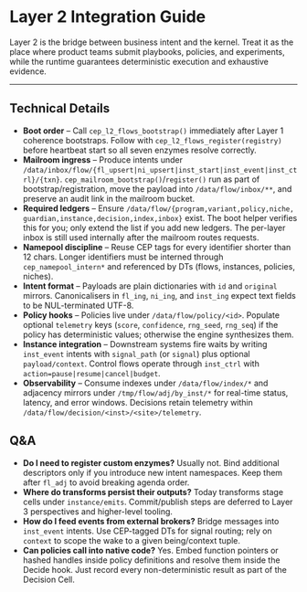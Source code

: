 # Layer 2 Integration Guide

Layer 2 is the bridge between business intent and the kernel. Treat it as the
place where product teams submit playbooks, policies, and experiments, while the
runtime guarantees deterministic execution and exhaustive evidence.

---

## Technical Details
- **Boot order** – Call `cep_l2_flows_bootstrap()` immediately after Layer 1
  coherence bootstraps. Follow with `cep_l2_flows_register(registry)` before
  heartbeat start so all seven enzymes resolve correctly.
- **Mailroom ingress** – Produce intents under `/data/inbox/flow/{fl_upsert|ni_upsert|inst_start|inst_event|inst_ctrl}/{txn}`. `cep_mailroom_bootstrap()`/`register()` run as part of bootstrap/registration, move the payload into `/data/flow/inbox/**`, and preserve an audit link in the mailroom bucket.
- **Required ledgers** – Ensure `/data/flow/{program,variant,policy,niche,
  guardian,instance,decision,index,inbox}` exist. The boot helper verifies this
  for you; only extend the list if you add new ledgers. The per-layer inbox is
  still used internally after the mailroom routes requests.
- **Namepool discipline** – Reuse CEP tags for every identifier shorter than
  12 chars. Longer identifiers must be interned through `cep_namepool_intern*`
  and referenced by DTs (flows, instances, policies, niches).
- **Intent format** – Payloads are plain dictionaries with `id` and `original`
  mirrors. Canonicalisers in `fl_ing`, `ni_ing`, and `inst_ing` expect text
  fields to be NUL-terminated UTF-8.
- **Policy hooks** – Policies live under `/data/flow/policy/<id>`. Populate
  optional `telemetry` keys (`score`, `confidence`, `rng_seed`, `rng_seq`) if
  the policy has deterministic values; otherwise the engine synthesizes them.
- **Instance integration** – Downstream systems fire waits by writing
  `inst_event` intents with `signal_path` (or `signal`) plus optional
  `payload/context`. Control flows operate through `inst_ctrl` with
  `action=pause|resume|cancel|budget`.
- **Observability** – Consume indexes under `/data/flow/index/*` and adjacency
  mirrors under `/tmp/flow/adj/by_inst/*` for real-time status, latency, and
  error windows. Decisions retain telemetry within
  `/data/flow/decision/<inst>/<site>/telemetry`.

## Q&A
- **Do I need to register custom enzymes?**
  Usually not. Bind additional descriptors only if you introduce new intent
  namespaces. Keep them after `fl_adj` to avoid breaking agenda order.
- **Where do transforms persist their outputs?**
  Today transforms stage cells under `instance/emits`. Commit/publish steps are
  deferred to Layer 3 perspectives and higher-level tooling.
- **How do I feed events from external brokers?**
  Bridge messages into `inst_event` intents. Use CEP-tagged DTs for signal
  routing; rely on `context` to scope the wake to a given being/context tuple.
- **Can policies call into native code?**
  Yes. Embed function pointers or hashed handles inside policy definitions and
  resolve them inside the Decide hook. Just record every non-deterministic
  result as part of the Decision Cell.
